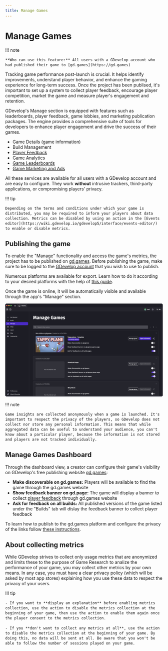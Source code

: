 ```yaml
---
title: Manage Games
---
```


# Manage Games


!!! note

    **Who can use this feature:** All users with a GDevelop account who had published their game to [gd.games](https://gd.games)

Tracking game performance post-launch is crucial. It helps identify improvements, understand player behavior, and enhance the gaming experience for long-term success. Once the project has been publised, it's important to set up a system to collect player feedback, encourage player competition, market the game and measure player's engagement and retention.

GDevelop's Manage section is equipped with features such as leaderboards, player feedback, game lobbies, and marketing publication packages. The engine provides a comprehensive suite of tools for developers to enhance player engagement and drive the success of their games.

* Game Details (game information)
* Build Management
* [Player Feedback](https://wiki.gdevelop.io/gdevelop5/interface/games-dashboard/player-feedback/)
* [Game Analytics](https://wiki.gdevelop.io/gdevelop5/interface/games-dashboard/game-analytics)
* [Game Leaderboards](https://wiki.gdevelop.io/gdevelop5/interface/games-dashboard/leaderboard-administration/)
* [Game Marketing and Ads](https://wiki.gdevelop.io/gdevelop5/interface/games-dashboard/marketing/)

All these services are available for all users with a GDevelop account and are easy to configure. They work **without** intrusive trackers, third-party applications, or compromising players' privacy.

!!! tip

    Depending on the terms and conditions under which your game is distributed, you may be required to inform your players about data collection. Metrics can be disabled by using an action in the [Events editor](https://wiki.gdevelop.io/gdevelop5/interface/events-editor/) to enable or disable metrics.

## Publishing the game

To enable the "Manage" functionality and access the game's metrics, the project has to be published on [gd.games](https://gd.games). Before publishing the game, make sure to be logged to the [GDevelop account](/gdevelop5/interface/profile) that you wish to use to publish.

Numerous platforms are available for export. Learn how to do it according to your desired platforms with the help of [this guide](https://wiki.gdevelop.io/gdevelop5/publishing/).

Once the game is online, it will be automatically visible and available through the app's "Manage" section.

![Manage-Game-Interface](Manage-Games.png)

!!! note

    Game insights are collected anonymously when a game is launched. It's important to respect the privacy of the players, so GDevelop does not collect nor store any personal information. This means that while aggregated data can be useful to understand your audience, you can't know about a particular player, because the information is not stored and players are not tracked individually.


## Manage Games Dashboard

Through the dashboard view, a creator can configure their game's visibility on GDevelop's free publishing website [gd.games](https://wiki.gdevelop.io/gdevelop5/publishing/web/#creating-a-private-web-link):

* **Make discoverable on gd.games:** Players will be available to find the game through the gd.games website
* **Show feedback banner on gd.page:** The game will display a banner to collect [player feedback](https://wiki.gdevelop.io/gdevelop5/interface/games-dashboard/player-feedback/) through gd.games website
* **Ask for feedback on all builds:** All published versions of the game listed under the "Builds" tab will dislay the feedback banner to collect player feedback

To learn how to publish to the gd.games platform and configure the privacy of the links follow [these instructions](https://wiki.gdevelop.io/gdevelop5/publishing/web/).

## About collecting metrics

While GDevelop strives to collect only usage metrics that are anonymized and limits these to the purpose of Game Research to analize the performance of your game, you may collect other metrics by your own means. In any case, you must have a clear privacy policy (which will be asked by most app stores) explaining how you use these data to respect the privacy of your users.

!!! tip

    - If you want to **display an explanation** before enabling metrics collection, use the action to disable the metrics collection at the beginning of your game, then use the action to enable them again once the player consent to the metrics collection.
    
    - If you **don't want to collect any metrics at all**, use the action to disable the metrics collection at the beginning of your game. By doing this, no data will be sent at all. Be aware that you won't be able to follow the number of sessions played on your game.
